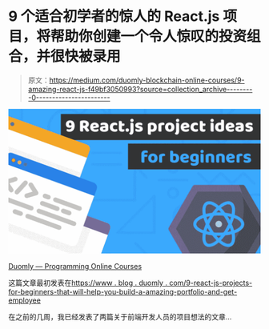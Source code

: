 # 9 个适合初学者的惊人的 React.js 项目，将帮助你创建一个令人惊叹的投资组合，并很快被录用

> 原文：<https://medium.com/duomly-blockchain-online-courses/9-amazing-react-js-f49bf3050993?source=collection_archive---------0----------------------->

![](img/f9d6759d621835b91206dc21491a43d9.png)

[Duomly — Programming Online Courses](https://www.duomly.com)

这篇文章最初发表在[https://www . blog . duomly . com/9-react-js-projects-for-beginners-that-will-help-you-build-a-amazing-portfolio-and-get-employee](https://www.blog.duomly.com/9-react-js-projects-for-beginners-that-will-help-you-to-build-an-amazing-portfolio-and-get-hired)

在之前的几周，我已经发表了两篇关于前端开发人员的项目想法的文章…